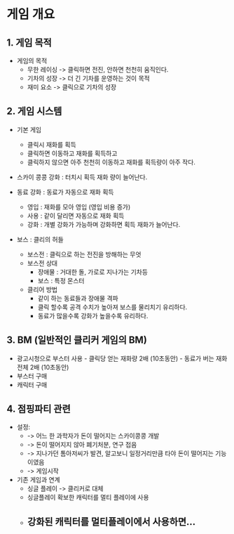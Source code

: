 # 게임 개요
## 1.	게임 목적
-	게임의 목적
    -	무한 레이싱 -> 클릭하면 전진, 안하면 천천히 움직인다.
    -	기차의 성장 -> 더 긴 기차를 운영하는 것이 목적
    - 재미 요소 -> 클릭으로 기차의 성장

## 2.	게임 시스템
-	기본 게임
    - 클릭시 재화를 획득
    - 클릭하면 이동하고 재화를 획득하고
    - 클릭하지 않으면 아주 천천히 이동하고 재화를 획득량이 아주 작다.

-	스카이 콩콩 강화  : 터치시 획득 재화 량이 늘어난다.

- 동료 강화 : 동료가  자동으로 재화 획득
    - 영입 : 재화를 모아 영입 (영입 비용 증가)
    - 사용 : 같이 달리면 자동으로 재화 획득
    - 강화 : 개별 강화가 가능하며 강화하면 획득 재화가 늘어난다.

- 보스 : 클리의 허들
    - 보스전 : 클릭으로 하는 전진을 방해하는 무엇
    - 보스전 상대
        - 장애물 : 거대한 돌, 가로로 지나가는 기차등 
        - 보스 : 특정 몬스터  
    - 클리어 방법
        - 같이 하는 동료들과 장애물 격파
        - 클릭 할수록 공격 수치가 높아져 보스를 물리치기 유리하다.
        - 동료가 많을수록 강화가 높을수록 유리하다.   
  
## 3.	BM (일반적인 클리커 게임의 BM)
  -	광고시청으로 부스터 사용
          -	클릭당 얻는 재화량 2배 (10초동안)
          -	동료가 버는 재화 전체 2배 (10초동안)
  -	부스터 구매
  -	캐릭터 구매

## 4.	점핑파티 관련
-	설정:
    -	-> 어느 한 과학자가 돈이 떨어지는 스카이콩콩 개발
    -	-> 돈이 떨어지지 않아 폐기처분, 연구 접음
    -	-> 지나가던 톰아저씨가 발견, 알고보니 일정거리만큼 타야 돈이 떨어지는 기능이였음
    -	-> 게임시작
- 기존 게임과  연계
    -  싱글 플레이 -> 클리커로 대체
    -  싱글플레이 확보한 캐릭터를 멀티 플레이에 사용
    -  강화된 캐릭터를 멀티플레이에서 사용하면...
        -    
